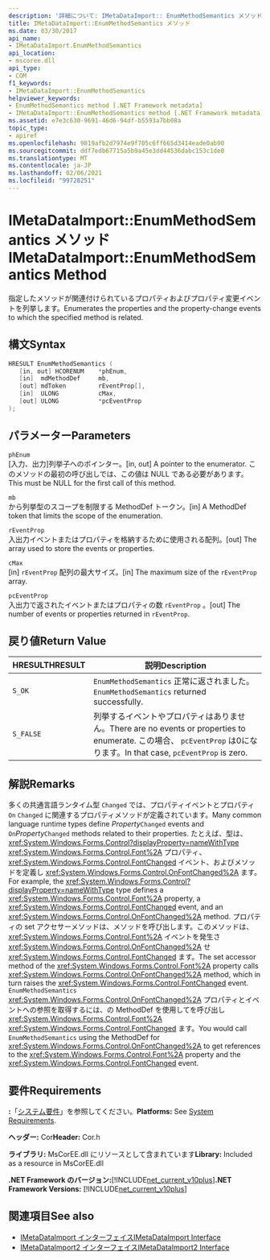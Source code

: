 ```yaml
---
description: '詳細について: IMetaDataImport:: EnumMethodSemantics メソッド'
title: IMetaDataImport::EnumMethodSemantics メソッド
ms.date: 03/30/2017
api_name:
- IMetaDataImport.EnumMethodSemantics
api_location:
- mscoree.dll
api_type:
- COM
f1_keywords:
- IMetaDataImport::EnumMethodSemantics
helpviewer_keywords:
- EnumMethodSemantics method [.NET Framework metadata]
- IMetaDataImport::EnumMethodSemantics method [.NET Framework metadata]
ms.assetid: e7e3c630-9691-46d6-94df-b5593a7bb08a
topic_type:
- apiref
ms.openlocfilehash: 9819afb2d7974e9f705c6ff665d3414eade0ab90
ms.sourcegitcommit: ddf7edb67715a5b9a45e3dd44536dabc153c1de0
ms.translationtype: MT
ms.contentlocale: ja-JP
ms.lasthandoff: 02/06/2021
ms.locfileid: "99728251"
---
```

# <a name="imetadataimportenummethodsemantics-method"></a><span data-ttu-id="1feb0-103">IMetaDataImport::EnumMethodSemantics メソッド</span><span class="sxs-lookup"><span data-stu-id="1feb0-103">IMetaDataImport::EnumMethodSemantics Method</span></span>

<span data-ttu-id="1feb0-104">指定したメソッドが関連付けられているプロパティおよびプロパティ変更イベントを列挙します。</span><span class="sxs-lookup"><span data-stu-id="1feb0-104">Enumerates the properties and the property-change events to which the specified method is related.</span></span>  
  
## <a name="syntax"></a><span data-ttu-id="1feb0-105">構文</span><span class="sxs-lookup"><span data-stu-id="1feb0-105">Syntax</span></span>  
  
```cpp  
HRESULT EnumMethodSemantics (  
   [in, out] HCORENUM    *phEnum,  
   [in]  mdMethodDef     mb,
   [out] mdToken         rEventProp[],  
   [in]  ULONG           cMax,  
   [out] ULONG           *pcEventProp  
);  
```  
  
## <a name="parameters"></a><span data-ttu-id="1feb0-106">パラメーター</span><span class="sxs-lookup"><span data-stu-id="1feb0-106">Parameters</span></span>  

 `phEnum`  
 <span data-ttu-id="1feb0-107">[入力、出力]列挙子へのポインター。</span><span class="sxs-lookup"><span data-stu-id="1feb0-107">[in, out] A pointer to the enumerator.</span></span> <span data-ttu-id="1feb0-108">このメソッドの最初の呼び出しでは、この値は NULL である必要があります。</span><span class="sxs-lookup"><span data-stu-id="1feb0-108">This must be NULL for the first call of this method.</span></span>  
  
 `mb`  
 <span data-ttu-id="1feb0-109">から列挙型のスコープを制限する MethodDef トークン。</span><span class="sxs-lookup"><span data-stu-id="1feb0-109">[in] A MethodDef token that limits the scope of the enumeration.</span></span>  
  
 `rEventProp`  
 <span data-ttu-id="1feb0-110">入出力イベントまたはプロパティを格納するために使用される配列。</span><span class="sxs-lookup"><span data-stu-id="1feb0-110">[out] The array used to store the events or properties.</span></span>  
  
 `cMax`  
 <span data-ttu-id="1feb0-111">[in] `rEventProp` 配列の最大サイズ。</span><span class="sxs-lookup"><span data-stu-id="1feb0-111">[in] The maximum size of the `rEventProp` array.</span></span>  
  
 `pcEventProp`  
 <span data-ttu-id="1feb0-112">入出力で返されたイベントまたはプロパティの数 `rEventProp` 。</span><span class="sxs-lookup"><span data-stu-id="1feb0-112">[out] The number of events or properties returned in `rEventProp`.</span></span>  
  
## <a name="return-value"></a><span data-ttu-id="1feb0-113">戻り値</span><span class="sxs-lookup"><span data-stu-id="1feb0-113">Return Value</span></span>  
  
|<span data-ttu-id="1feb0-114">HRESULT</span><span class="sxs-lookup"><span data-stu-id="1feb0-114">HRESULT</span></span>|<span data-ttu-id="1feb0-115">説明</span><span class="sxs-lookup"><span data-stu-id="1feb0-115">Description</span></span>|  
|-------------|-----------------|  
|`S_OK`|<span data-ttu-id="1feb0-116">`EnumMethodSemantics` 正常に返されました。</span><span class="sxs-lookup"><span data-stu-id="1feb0-116">`EnumMethodSemantics` returned successfully.</span></span>|  
|`S_FALSE`|<span data-ttu-id="1feb0-117">列挙するイベントやプロパティはありません。</span><span class="sxs-lookup"><span data-stu-id="1feb0-117">There are no events or properties to enumerate.</span></span> <span data-ttu-id="1feb0-118">この場合、 `pcEventProp` は0になります。</span><span class="sxs-lookup"><span data-stu-id="1feb0-118">In that case, `pcEventProp` is zero.</span></span>|  
  
## <a name="remarks"></a><span data-ttu-id="1feb0-119">解説</span><span class="sxs-lookup"><span data-stu-id="1feb0-119">Remarks</span></span>  

 <span data-ttu-id="1feb0-120">多くの共通言語ランタイム型 `Changed` では、プロパティイベントとプロパティ `On`  `Changed` に関連するプロパティメソッドが定義されています。</span><span class="sxs-lookup"><span data-stu-id="1feb0-120">Many common language runtime types define *Property*`Changed` events and `On`*Property*`Changed` methods related to their properties.</span></span> <span data-ttu-id="1feb0-121">たとえば、型は、 <xref:System.Windows.Forms.Control?displayProperty=nameWithType> <xref:System.Windows.Forms.Control.Font%2A> プロパティ、 <xref:System.Windows.Forms.Control.FontChanged> イベント、およびメソッドを定義し <xref:System.Windows.Forms.Control.OnFontChanged%2A> ます。</span><span class="sxs-lookup"><span data-stu-id="1feb0-121">For example, the <xref:System.Windows.Forms.Control?displayProperty=nameWithType> type defines a <xref:System.Windows.Forms.Control.Font%2A> property, a <xref:System.Windows.Forms.Control.FontChanged> event, and an <xref:System.Windows.Forms.Control.OnFontChanged%2A> method.</span></span> <span data-ttu-id="1feb0-122">プロパティの set アクセサーメソッドは、メソッドを呼び出します。このメソッドは、 <xref:System.Windows.Forms.Control.Font%2A> イベントを発生さ <xref:System.Windows.Forms.Control.OnFontChanged%2A> せ <xref:System.Windows.Forms.Control.FontChanged> ます。</span><span class="sxs-lookup"><span data-stu-id="1feb0-122">The set accessor method of the <xref:System.Windows.Forms.Control.Font%2A> property calls <xref:System.Windows.Forms.Control.OnFontChanged%2A> method, which in turn raises the <xref:System.Windows.Forms.Control.FontChanged> event.</span></span> <span data-ttu-id="1feb0-123">`EnumMethodSemantics` <xref:System.Windows.Forms.Control.OnFontChanged%2A> プロパティとイベントへの参照を取得するには、の MethodDef を使用してを呼び出し <xref:System.Windows.Forms.Control.Font%2A> <xref:System.Windows.Forms.Control.FontChanged> ます。</span><span class="sxs-lookup"><span data-stu-id="1feb0-123">You would call `EnumMethodSemantics` using the MethodDef for <xref:System.Windows.Forms.Control.OnFontChanged%2A> to get references to the <xref:System.Windows.Forms.Control.Font%2A> property and the <xref:System.Windows.Forms.Control.FontChanged> event.</span></span>  
  
## <a name="requirements"></a><span data-ttu-id="1feb0-124">要件</span><span class="sxs-lookup"><span data-stu-id="1feb0-124">Requirements</span></span>  

 <span data-ttu-id="1feb0-125">**:**「[システム要件](../../get-started/system-requirements.md)」を参照してください。</span><span class="sxs-lookup"><span data-stu-id="1feb0-125">**Platforms:** See [System Requirements](../../get-started/system-requirements.md).</span></span>  
  
 <span data-ttu-id="1feb0-126">**ヘッダー:** Cor</span><span class="sxs-lookup"><span data-stu-id="1feb0-126">**Header:** Cor.h</span></span>  
  
 <span data-ttu-id="1feb0-127">**ライブラリ:** MsCorEE.dll にリソースとして含まれています</span><span class="sxs-lookup"><span data-stu-id="1feb0-127">**Library:** Included as a resource in MsCorEE.dll</span></span>  
  
 <span data-ttu-id="1feb0-128">**.NET Framework のバージョン:**[!INCLUDE[net_current_v10plus](../../../../includes/net-current-v10plus-md.md)]</span><span class="sxs-lookup"><span data-stu-id="1feb0-128">**.NET Framework Versions:** [!INCLUDE[net_current_v10plus](../../../../includes/net-current-v10plus-md.md)]</span></span>  
  
## <a name="see-also"></a><span data-ttu-id="1feb0-129">関連項目</span><span class="sxs-lookup"><span data-stu-id="1feb0-129">See also</span></span>

- [<span data-ttu-id="1feb0-130">IMetaDataImport インターフェイス</span><span class="sxs-lookup"><span data-stu-id="1feb0-130">IMetaDataImport Interface</span></span>](imetadataimport-interface.md)
- [<span data-ttu-id="1feb0-131">IMetaDataImport2 インターフェイス</span><span class="sxs-lookup"><span data-stu-id="1feb0-131">IMetaDataImport2 Interface</span></span>](imetadataimport2-interface.md)
